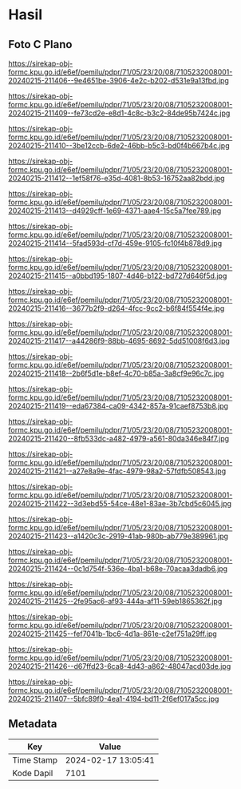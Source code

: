 # Hasil

## Foto C Plano

https://sirekap-obj-formc.kpu.go.id/e6ef/pemilu/pdpr/71/05/23/20/08/7105232008001-20240215-211406--9e4651be-3906-4e2c-b202-d531e9a13fbd.jpg

https://sirekap-obj-formc.kpu.go.id/e6ef/pemilu/pdpr/71/05/23/20/08/7105232008001-20240215-211409--fe73cd2e-e8d1-4c8c-b3c2-84de95b7424c.jpg

https://sirekap-obj-formc.kpu.go.id/e6ef/pemilu/pdpr/71/05/23/20/08/7105232008001-20240215-211410--3be12ccb-6de2-46bb-b5c3-bd0f4b667b4c.jpg

https://sirekap-obj-formc.kpu.go.id/e6ef/pemilu/pdpr/71/05/23/20/08/7105232008001-20240215-211412--1ef58f76-e35d-4081-8b53-16752aa82bdd.jpg

https://sirekap-obj-formc.kpu.go.id/e6ef/pemilu/pdpr/71/05/23/20/08/7105232008001-20240215-211413--d4929cff-1e69-4371-aae4-15c5a7fee789.jpg

https://sirekap-obj-formc.kpu.go.id/e6ef/pemilu/pdpr/71/05/23/20/08/7105232008001-20240215-211414--5fad593d-cf7d-459e-9105-fc10f4b878d9.jpg

https://sirekap-obj-formc.kpu.go.id/e6ef/pemilu/pdpr/71/05/23/20/08/7105232008001-20240215-211415--a0bbd195-1807-4d46-b122-bd727d646f5d.jpg

https://sirekap-obj-formc.kpu.go.id/e6ef/pemilu/pdpr/71/05/23/20/08/7105232008001-20240215-211416--3677b2f9-d264-4fcc-9cc2-b6f84f554f4e.jpg

https://sirekap-obj-formc.kpu.go.id/e6ef/pemilu/pdpr/71/05/23/20/08/7105232008001-20240215-211417--a44286f9-88bb-4695-8692-5dd51008f6d3.jpg

https://sirekap-obj-formc.kpu.go.id/e6ef/pemilu/pdpr/71/05/23/20/08/7105232008001-20240215-211418--2b6f5d1e-b8ef-4c70-b85a-3a8cf9e96c7c.jpg

https://sirekap-obj-formc.kpu.go.id/e6ef/pemilu/pdpr/71/05/23/20/08/7105232008001-20240215-211419--eda67384-ca09-4342-857a-91caef8753b8.jpg

https://sirekap-obj-formc.kpu.go.id/e6ef/pemilu/pdpr/71/05/23/20/08/7105232008001-20240215-211420--8fb533dc-a482-4979-a561-80da346e84f7.jpg

https://sirekap-obj-formc.kpu.go.id/e6ef/pemilu/pdpr/71/05/23/20/08/7105232008001-20240215-211421--a27e8a9e-4fac-4979-98a2-57fdfb508543.jpg

https://sirekap-obj-formc.kpu.go.id/e6ef/pemilu/pdpr/71/05/23/20/08/7105232008001-20240215-211422--3d3ebd55-54ce-48e1-83ae-3b7cbd5c6045.jpg

https://sirekap-obj-formc.kpu.go.id/e6ef/pemilu/pdpr/71/05/23/20/08/7105232008001-20240215-211423--a1420c3c-2919-41ab-980b-ab779e389961.jpg

https://sirekap-obj-formc.kpu.go.id/e6ef/pemilu/pdpr/71/05/23/20/08/7105232008001-20240215-211424--0c1d754f-536e-4ba1-b68e-70acaa3dadb6.jpg

https://sirekap-obj-formc.kpu.go.id/e6ef/pemilu/pdpr/71/05/23/20/08/7105232008001-20240215-211425--2fe95ac6-af93-444a-af11-59eb1865362f.jpg

https://sirekap-obj-formc.kpu.go.id/e6ef/pemilu/pdpr/71/05/23/20/08/7105232008001-20240215-211425--fef7041b-1bc6-4d1a-861e-c2ef751a29ff.jpg

https://sirekap-obj-formc.kpu.go.id/e6ef/pemilu/pdpr/71/05/23/20/08/7105232008001-20240215-211426--d67ffd23-6ca8-4d43-a862-48047acd03de.jpg

https://sirekap-obj-formc.kpu.go.id/e6ef/pemilu/pdpr/71/05/23/20/08/7105232008001-20240215-211407--5bfc89f0-4ea1-4194-bd11-2f6ef017a5cc.jpg


## Metadata

| Key        | Value               |
| ---------- | ------------------- |
| Time Stamp | 2024-02-17 13:05:41 |
| Kode Dapil | 7101                |



